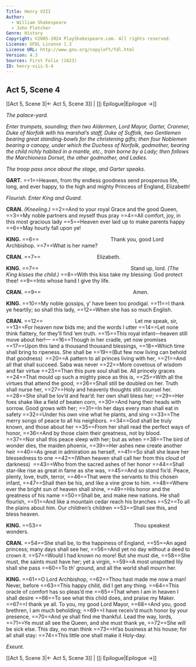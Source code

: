 ```yaml
---
Title: Henry VIII
Author: 
  - William Shakespeare
  - John Fletcher
Genre: History
Copyright: ©2005-2024 PlayShakespeare.com. All rights reserved.
License: GFDL License 1.3
License URL: http://www.gnu.org/copyleft/fdl.html
Version: 4.3
Sources: First Folio (1623)
ID: henry-viii-5-4
---
```


## Act 5, Scene 4
[[Act 5, Scene 3|← Act 5, Scene 3]] | [[ị Epilogue|Epilogue →]]

*The palace-yard.*

*Enter trumpets, sounding; then two Aldermen, Lord Mayor, Garter, Cranmer, Duke of Norfolk with his marshal’s staff, Duke of Suffolk, two Gentlemen bearing great standing-bowls for the christening gifts; then four Noblemen bearing a canopy, under which the Duchess of Norfolk, godmother, bearing the child richly habited in a mantle, etc., train borne by a Lady; then follows the Marchioness Dorset, the other godmother, and Ladies.*

*The troop pass once about the stage, and Garter speaks.*

**GART.**
==1==Heaven, from thy endless goodness send prosperous life, long, and ever happy, to the high and mighty Princess of England, Elizabeth!

*Flourish. Enter King and Guard.*

**CRAN.**
*(Kneeling.)*
==2==And to your royal Grace and the good Queen,
==3==My noble partners and myself thus pray
==4==All comfort, joy, in this most gracious lady
==5==Heaven ever laid up to make parents happy
==6==May hourly fall upon ye!

**KING.**
==6==              Thank you, good Lord Archbishop.
==7==What is her name?

**CRAN.**
==7==           Elizabeth.

**KING.**
==7==                  Stand up, lord.
*(The King kisses the child.)*
==8==With this kiss take my blessing: God protect thee!
==9==Into whose hand I give thy life.

**CRAN.**
==9==                  Amen.

**KING.**
==10==My noble gossips, y’ have been too prodigal.
==11==I thank ye heartily; so shall this lady,
==12==When she has so much English.

**CRAN.**
==12==                  Let me speak, sir,
==13==For heaven now bids me; and the words I utter
==14==Let none think flattery, for they’ll find ’em truth.
==15==This royal infant—heaven still move about her!⁠—
==16==Though in her cradle, yet now promises
==17==Upon this land a thousand thousand blessings,
==18==Which time shall bring to ripeness. She shall be
==19==(But few now living can behold that goodness) 
==20==A pattern to all princes living with her,
==21==And all that shall succeed. Saba was never
==22==More covetous of wisdom and fair virtue
==23==Than this pure soul shall be. All princely graces
==24==That mould up such a mighty piece as this is,
==25==With all the virtues that attend the good,
==26==Shall still be doubled on her. Truth shall nurse her,
==27==Holy and heavenly thoughts still counsel her.
==28==She shall be lov’d and fear’d: her own shall bless her;
==29==Her foes shake like a field of beaten corn,
==30==And hang their heads with sorrow. Good grows with her;
==31==In her days every man shall eat in safety
==32==Under his own vine what he plants, and sing
==33==The merry songs of peace to all his neighbors.
==34==God shall be truly known, and those about her
==35==From her shall read the perfect ways of honor,
==36==And by those claim their greatness, not by blood.
==37==Nor shall this peace sleep with her; but as when
==38==The bird of wonder dies, the maiden phoenix,
==39==Her ashes new create another heir
==40==As great in admiration as herself,
==41==So shall she leave her blessedness to one
==42==(When heaven shall call her from this cloud of darkness) 
==43==Who from the sacred ashes of her honor
==44==Shall star-like rise as great in fame as she was,
==45==And so stand fix’d. Peace, plenty, love, truth, terror,
==46==That were the servants to this chosen infant,
==47==Shall then be his, and like a vine grow to him.
==48==Where ever the bright sun of heaven shall shine,
==49==His honor and the greatness of his name
==50==Shall be, and make new nations. He shall flourish,
==51==And like a mountain cedar reach his branches
==52==To all the plains about him. Our children’s children
==53==Shall see this, and bless heaven.

**KING.**
==53==                  Thou speakest wonders.

**CRAN.**
==54==She shall be, to the happiness of England,
==55==An aged princess; many days shall see her,
==56==And yet no day without a deed to crown it.
==57==Would I had known no more! But she must die,
==58==She must, the saints must have her; yet a virgin,
==59==A most unspotted lily shall she pass
==60==To th’ ground, and all the world shall mourn her.

**KING.**
==61==O Lord Archbishop,
==62==Thou hast made me now a man! Never, before
==63==This happy child, did I get any thing.
==64==This oracle of comfort has so pleas’d me
==65==That when I am in heaven I shall desire
==66==To see what this child does, and praise my Maker.
==67==I thank ye all. To you, my good Lord Mayor,
==68==And you, good brethren, I am much beholding;
==69==I have receiv’d much honor by your presence,
==70==And ye shall find me thankful. Lead the way, lords,
==71==Ye must all see the Queen, and she must thank ye,
==72==She will be sick else. This day, no man think
==73==H’as business at his house; for all shall stay:
==74==This little one shall make it Holy-day.

*Exeunt.*

[[Act 5, Scene 3|← Act 5, Scene 3]] | [[ị Epilogue|Epilogue →]]